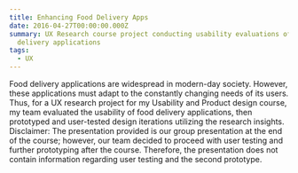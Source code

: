 ```yaml
---
title: Enhancing Food Delivery Apps
date: 2016-04-27T00:00:00.000Z
summary: UX Research course project conducting usability evaluations of food
  delivery applications
tags:
  - UX
---
```

Food delivery applications are widespread in modern-day society. However, these applications must adapt to the constantly changing needs of its users. Thus, for a UX research project for my Usability and Product design course, my team evaluated the usability of food delivery applications, then prototyped and user-tested design iterations utilizing the research insights. 
Disclaimer: The presentation provided is our group presentation at the end of the course; however, our team decided to proceed with user testing and further prototyping after the course. Therefore, the presentation does not contain information regarding user testing and the second prototype.